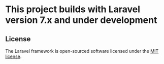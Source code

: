 # This project builds with Laravel version 7.x and under development

## License

The Laravel framework is open-sourced software licensed under the [MIT license](https://opensource.org/licenses/MIT).
